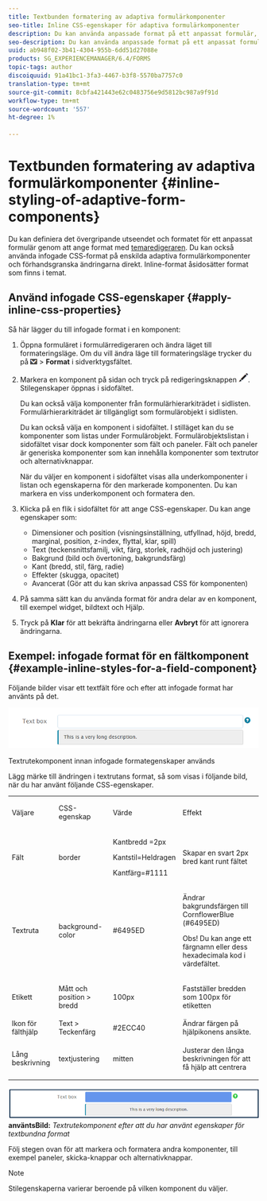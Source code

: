 ```yaml
---
title: Textbunden formatering av adaptiva formulärkomponenter
seo-title: Inline CSS-egenskaper för adaptiva formulärkomponenter
description: Du kan använda anpassade format på ett anpassat formulär, men du kan också använda infogade CSS-egenskaper på enskilda komponenter i ett anpassat formulär.
seo-description: Du kan använda anpassade format på ett anpassat formulär, men du kan också använda infogade CSS-egenskaper på enskilda komponenter i ett anpassat formulär.
uuid: ab948f02-3b41-4304-955b-6dd51d27088e
products: SG_EXPERIENCEMANAGER/6.4/FORMS
topic-tags: author
discoiquuid: 91a41bc1-3fa3-4467-b3f8-5570ba7757c0
translation-type: tm+mt
source-git-commit: 8cbfa421443e62c0483756e9d5812bc987a9f91d
workflow-type: tm+mt
source-wordcount: '557'
ht-degree: 1%

---
```



# Textbunden formatering av adaptiva formulärkomponenter {#inline-styling-of-adaptive-form-components}

Du kan definiera det övergripande utseendet och formatet för ett anpassat formulär genom att ange format med [temaredigeraren](/help/forms/using/themes.md). Du kan också använda infogade CSS-format på enskilda adaptiva formulärkomponenter och förhandsgranska ändringarna direkt. Inline-format åsidosätter format som finns i temat.

## Använd infogade CSS-egenskaper {#apply-inline-css-properties}

Så här lägger du till infogade format i en komponent:

1. Öppna formuläret i formulärredigeraren och ändra läget till formateringsläge. Om du vill ändra läge till formateringsläge trycker du på ![arbetsytelistrutan](assets/canvas-drop-down.png) > **Format** i sidverktygsfältet.
1. Markera en komponent på sidan och tryck på redigeringsknappen ![edit-button](assets/edit-button.png). Stilegenskaper öppnas i sidofältet.

   Du kan också välja komponenter från formulärhierarkiträdet i sidlisten. Formulärhierarkiträdet är tillgängligt som formulärobjekt i sidlisten.

   Du kan också välja en komponent i sidofältet. I stilläget kan du se komponenter som listas under Formulärobjekt. Formulärobjektslistan i sidofältet visar dock komponenter som fält och paneler. Fält och paneler är generiska komponenter som kan innehålla komponenter som textrutor och alternativknappar.

   När du väljer en komponent i sidofältet visas alla underkomponenter i listan och egenskaperna för den markerade komponenten. Du kan markera en viss underkomponent och formatera den.

1. Klicka på en flik i sidofältet för att ange CSS-egenskaper. Du kan ange egenskaper som:

   * Dimensioner och position (visningsinställning, utfyllnad, höjd, bredd, marginal, position, z-index, flyttal, klar, spill)
   * Text (teckensnittsfamilj, vikt, färg, storlek, radhöjd och justering)
   * Bakgrund (bild och övertoning, bakgrundsfärg)
   * Kant (bredd, stil, färg, radie)
   * Effekter (skugga, opacitet)
   * Avancerat (Gör att du kan skriva anpassad CSS för komponenten)

1. På samma sätt kan du använda format för andra delar av en komponent, till exempel widget, bildtext och Hjälp.
1. Tryck på **Klar** för att bekräfta ändringarna eller **Avbryt** för att ignorera ändringarna.

## Exempel: infogade format för en fältkomponent {#example-inline-styles-for-a-field-component}

Följande bilder visar ett textfält före och efter att infogade format har använts på det.

![Textrutekomponent innan intern formatering används](assets/no-style.png)

Textrutekomponent innan infogade formategenskaper används

Lägg märke till ändringen i textrutans format, så som visas i följande bild, när du har använt följande CSS-egenskaper.

<table> 
 <tbody> 
  <tr> 
   <td><p>Väljare</p> </td> 
   <td><p>CSS-egenskap</p> </td> 
   <td><p>Värde</p> </td> 
   <td><p>Effekt</p> </td> 
  </tr> 
  <tr> 
   <td><p>Fält</p> </td> 
   <td><p>border</p> </td> 
   <td><p>Kantbredd =2px</p> <p>Kantstil=Heldragen</p> <p>Kantfärg=#1111</p> </td> 
   <td><p>Skapar en svart 2px bred kant runt fältet</p> </td> 
  </tr> 
  <tr> 
   <td><p>Textruta</p> </td> 
   <td><p>background-color</p> </td> 
   <td><p>#6495ED</p> </td> 
   <td><p>Ändrar bakgrundsfärgen till CornflowerBlue (#6495ED)</p> <p>Obs! Du kan ange ett färgnamn eller dess hexadecimala kod i värdefältet.</p> </td> 
  </tr> 
  <tr> 
   <td><p>Etikett</p> </td> 
   <td><p>Mått och position &gt; bredd</p> </td> 
   <td><p>100px</p> </td> 
   <td><p>Fastställer bredden som 100px för etiketten</p> </td> 
  </tr> 
  <tr> 
   <td>Ikon för fälthjälp</td> 
   <td>Text &gt; Teckenfärg</td> 
   <td>#2ECC40</td> 
   <td>Ändrar färgen på hjälpikonens ansikte.</td> 
  </tr> 
  <tr> 
   <td><p>Lång beskrivning</p> </td> 
   <td><p>textjustering</p> </td> 
   <td><p>mitten</p> </td> 
   <td><p>Justerar den långa beskrivningen för att få hjälp att centrera</p> </td> 
  </tr> 
 </tbody> 
</table>

![Textruteformat efter att en textbunden formatering har ](assets/applied-style.png)
**använtsBild:** *Textrutekomponent efter att du har använt egenskaper för textbundna format*

Följ stegen ovan för att markera och formatera andra komponenter, till exempel paneler, skicka-knappar och alternativknappar.

>[!NOTE]
>
>Stilegenskaperna varierar beroende på vilken komponent du väljer.


